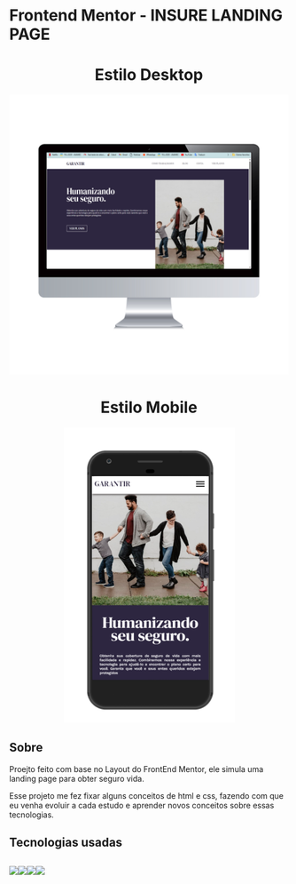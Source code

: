 # Frontend Mentor - INSURE LANDING PAGE

<h1 align="center"> Estilo Desktop</h1>

<p align="center">
<img src="/assets/img/desktoop.png">
</p>

<h1 align="center"> Estilo Mobile</h1>

<p align="center">
<img src="/assets/img/mobile.png" alt="">
</p>

<h2>Sobre</h2>

<p>Proejto feito com base no Layout do FrontEnd Mentor, ele simula uma landing page para obter seguro vida.</p>
<p>Esse projeto me fez fixar alguns conceitos de html e css, fazendo com que eu venha evoluir a cada estudo e aprender novos conceitos sobre essas tecnologias.</p>

<h2>Tecnologias usadas</h2>

##

<img src="https://img.shields.io/badge/HTML-239120?style=for-the-badge&logo=html5&logoColor=white"><img src="https://img.shields.io/badge/CSS3-1572B6?style=for-the-badge&logo=css3&logoColor=white"><img src="https://img.shields.io/badge/JavaScript-F7DF1E?style=for-the-badge&logo=javascript&logoColor=black"><img src="https://img.shields.io/badge/GIT-E44C30?style=for-the-badge&logo=git&logoColor=white">
